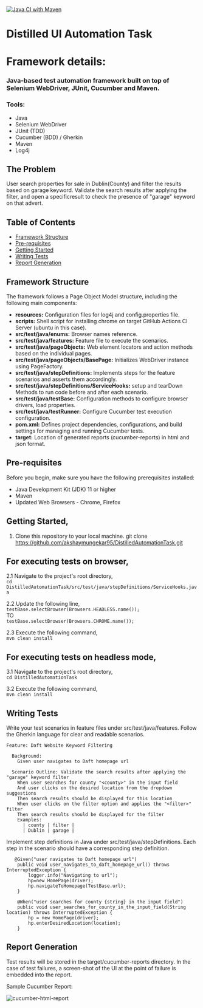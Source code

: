 [![Java CI with Maven](https://github.com/akshaymungekar95/DistilledAutomationTask/actions/workflows/cucumber-ci.yml/badge.svg)](https://github.com/akshaymungekar95/DistilledAutomationTask/actions/workflows/cucumber-ci.yml)

# Distilled UI Automation Task

# Framework details:
### Java-based test automation framework built on top of Selenium WebDriver, JUnit, Cucumber and Maven.

### Tools:
-   Java
-   Selenium WebDriver
-   JUnit (TDD)
-   Cucumber (BDD) / Gherkin
-   Maven
-   Log4j

## The Problem
User search properties for sale in Dublin(County) and filter the results based on garage keyword.
Validate the search results after applying the filter, and open a specificresult to check the presence of "garage" keyword on that advert.

## Table of Contents

- [Framework Structure](#framework-structure)
- [Pre-requisites](#pre-requisites)
- [Getting Started](#getting-started)
- [Writing Tests](#writing-tests)
- [Report Generation](#report-generation)

## Framework Structure

The framework follows a Page Object Model structure, including the following main components:

- **resources:** Configuration files for log4j and config.properties file.
- **scripts:** Shell script for installing chrome on target GitHub Actions CI Server (ubuntu in this case).
- **src/test/java/enums:** Browser names reference.
- **src/test/java/features:** Feature file to execute the scenarios.
- **src/test/java/pageObjects:** Web element locators and action methods based on the individual pages.
- **src/test/java/pageObjects/BasePage:** Initializes WebDriver instance using PageFactory.
- **src/test/java/stepDefinitions:** Implements steps for the feature scenarios and asserts them accordingly.
- **src/test/java/stepDefinitions/ServiceHooks:** setup and tearDown Methods to run code before and after each scenario.
- **src/test/java/testBase:** Configuration methods to configure browser drivers, load properties.
- **src/test/java/testRunner:** Configure Cucumber test execution configuration.
- **pom.xml:** Defines project dependencies, configurations, and build settings for managing and running Cucumber tests.
- **target:** Location of generated reports (cucumber-reports) in html and json format.


## Pre-requisites

Before you begin, make sure you have the following prerequisites installed:

- Java Development Kit (JDK) 11 or higher
- Maven
- Updated Web Browsers - Chrome, Firefox

## Getting Started,

1. Clone this repository to your local machine.
git clone https://github.com/akshaymungekar95/DistilledAutomationTask.git

## For executing tests on browser,


2.1 Navigate to the project's root directory,<br>
```cd DistilledAutomationTask/src/test/java/stepDefinitions/ServiceHooks.java```

2.2 Update the following line,<br>
```testBase.selectBrowser(Browsers.HEADLESS.name()); ```<br>
	TO<br>
	``` testBase.selectBrowser(Browsers.CHROME.name()); ```
				   
2.3 Execute the following command,<br>
	```mvn clean install```
	
## For executing tests on headless mode,
3.1 Navigate to the project's root directory,<br>
```cd DistilledAutomationTask```

3.2  Execute the following command,<br>
```mvn clean install```
	
## Writing Tests

Write your test scenarios in feature files under src/test/java/features. 
Follow the Gherkin language for clear and readable scenarios.
```
Feature: Daft Website Keyword Filtering

  Background:
    Given user navigates to Daft homepage url

  Scenario Outline: Validate the search results after applying the "garage" keyword filter
    When user searches for county "<county>" in the input field
    And user clicks on the desired location from the dropdown suggestions
    Then search results should be displayed for this location
    When user clicks on the filter option and applies the "<filter>" filter
    Then search results should be displayed for the filter
    Examples:
      | county | filter |
      | Dublin | garage |
```	  
Implement step definitions in Java under src/test/java/stepDefinitions.
Each step in the scenario should have a corresponding step definition.
```		
   @Given("user navigates to Daft homepage url")
    public void user_navigates_to_daft_homepage_url() throws InterruptedException {
        logger.info("Navigating to url");
        hp=new HomePage(driver);
        hp.navigateToHomepage(TestBase.url);
    }

    @When("user searches for county {string} in the input field")
    public void user_searches_for_county_in_the_input_field(String location) throws InterruptedException {
        hp = new HomePage(driver);
        hp.enterDesiredLocation(location);
    }
```
## Report Generation
Test results will be stored in the target/cucumber-reports directory.
In the case of test failures, a screen-shot of the UI at the point of failure is embedded into the report.

Sample Cucumber Report:

<img src = "https://github.com/akshaymungekar95/DistilledAutomationTask/blob/master/images/Cucumber_report.png" title = "cucumber-html-report"/>
